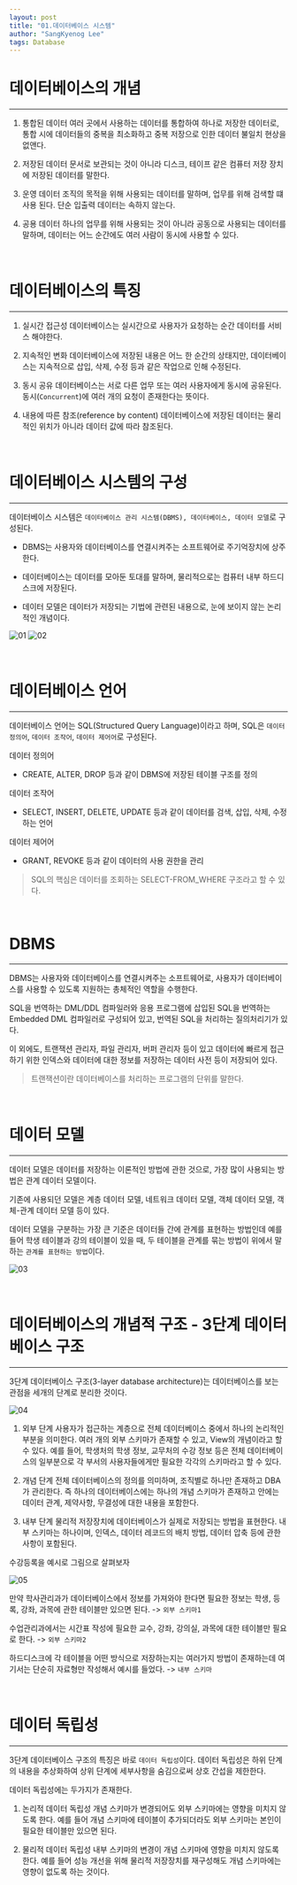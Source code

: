```yaml
---
layout: post
title: "01.데이터베이스 시스템"
author: "SangKyenog Lee"
tags: Database
---
```


# 데이터베이스의 개념
---
1. 통합된 데이터
여러 곳에서 사용하는 데이터를 통합하여 하나로 저장한 데이터로, 통합 시에 데이터들의 중복을 최소화하고 중복 저장으로 인한 데이터 불일치 현상을 없앤다.

2. 저장된 데이터
문서로 보관되는 것이 아니라 디스크, 테이프 같은 컴퓨터 저장 장치에 저장된 데이터를 말한다.

3. 운영 데이터
조직의 목적을 위해 사용되는 데이터를 말하며, 업무를 위해 검색할 떄 사용 된다. 단순 입출력 데이터는 속하지 않는다.

4. 공용 데이터
하나의 업무를 위해 사용되는 것이 아니라 공동으로 사용되는 데이터를 말하며, 데이터는 어느 순간에도 여러 사람이 동시에 사용할 수 있다.

<br>

# 데이터베이스의 특징
---
1. 실시간 접근성
데이터베이스는 실시간으로 사용자가 요청하는 순간 데이터를 서비스 해야한다.

2. 지속적인 변화
데이터베이스에 저장된 내용은 어느 한 순간의 상태지만, 데이터베이스는 지속적으로 삽입, 삭제, 수정 등과 같은 작업으로 인해 수정된다.

3. 동시 공유
데이터베이스는 서로 다른 업무 또는 여러 사용자에게 동시에 공유된다. 동시(`Concurrent`)에 여러 개의 요청이 존재한다는 뜻이다.

4. 내용에 따른 참조(reference by content)
데이터베이스에 저장된 데이터는 물리적인 위치가 아니라 데이터 값에 따라 참조된다.

<br>

# 데이터베이스 시스템의 구성
---

데이터베이스 시스템은 `데이터베이스 관리 시스템(DBMS), 데이터베이스, 데이터 모델`로 구성된다.

- DBMS는 사용자와 데이터베이스를 연결시켜주는 소프트웨어로 주기억장치에 상주한다.

- 데이터베이스는 데이터를 모아둔 토대를 말하며, 물리적으로는 컴퓨터 내부 하드디스크에 저장된다.

- 데이터 모델은 데이터가 저장되는 기법에 관련된 내용으로, 눈에 보이지 않는 논리적인 개념이다.

![01](/assets/db/db01.png)
![02](/assets/db/db02.png)

<br>

# 데이터베이스 언어
---
데이터베이스 언어는 SQL(Structured Query Language)이라고 하며, SQL은 `데이터 정의어`, `데이터 조작어`, `데이터 제어어`로 구성된다.

데이터 정의어
- CREATE, ALTER, DROP 등과 같이 DBMS에 저장된 테이블 구조를 정의

데이터 조작어
- SELECT, INSERT, DELETE, UPDATE 등과 같이 데이터를 검색, 삽입, 삭제, 수정하는 언어

데이터 제어어
- GRANT, REVOKE 등과 같이 데이터의 사용 권한을 관리

> SQL의 핵심은 데이터를 조회하는 SELECT-FROM_WHERE 구조라고 할 수 있다.

<br>

# DBMS
---
DBMS는 사용자와 데이터베이스를 연결시켜주는 소프트웨어로, 사용자가 데이터베이스를 사용할 수 있도록 지원하는 총체적인 역할을 수행한다.

SQL을 번역하는 DML/DDL 컴파일러와 응용 프로그램에 삽입된 SQL을 번역하는 Embedded DML 컴파일러로 구성되어 있고, 번역된 SQL을 처리하는 질의처리기가 있다.

이 외에도, 트랜잭션 관리자, 파일 관리자, 버퍼 관리자 등이 있고 데이터에 빠르게 접근하기 위한 인덱스와 데이터에 대한 정보를 저장하는 데이터 사전 등이 저장되어 있다.

> 트랜잭션이란 데이터베이스를 처리하는 프로그램의 단위를 말한다.

<br>

# 데이터 모델
---
데이터 모델은 데이터를 저장하는 이론적인 방법에 관한 것으로, 가장 많이 사용되는 방법은 관계 데이터 모델이다.

기존에 사용되던 모델은 계층 데이터 모델, 네트워크 데이터 모델, 객체 데이터 모델, 객체-관계 데이터 모델 등이 있다.

데이터 모델을 구분하는 가장 큰 기준은 데이터들 간에 관계를 표현하는 방법인데 예를 들어 학생 테이블과 강의 테이블이 있을 때, 두 테이블을 관계를 묶는 방법이 위에서 말하는 `관계를 표현하는 방법`이다.

![03](/assets/db/db03.png)

<br>

# 데이터베이스의 개념적 구조 - 3단계 데이터베이스 구조
---
3단계 데이터베이스 구조(3-layer database architecture)는 데이터베이스를 보는 관점을 세개의 단계로 분리한 것이다.

![04](/assets/db/db04.png)

1. 외부 단계
사용자가 접근하는 계층으로 전체 데이터베이스 중에서 하나의 논리적인 부분을 의미한다. 여러 개의 외부 스키마가 존재할 수 있고, View의 개념이라고 할 수 있다. 예를 들어, 학생처의 학생 정보, 교무처의 수강 정보 등은 전체 데이터베이스의 일부분으로 각 부서의 사용자들에게만 필요한 각각의 스키마라고 할 수 있다.

2. 개념 단계
전체 데이터베이스의 정의를 의미하며, 조직별로 하나만 존재하고 DBA가 관리한다. 즉 하나의 데이터베이스에는 하나의 개념 스키마가 존재하고 안에는 데이터 관계, 제약사항, 무결성에 대한 내용을 포함한다.

3. 내부 단계
물리적 저장장치에 데이터베이스가 실제로 저장되는 방법을 표현한다. 내부 스키마는 하나이며, 인덱스, 데이터 레코드의 배치 방법, 데이터 압축 등에 관한 사항이 포함된다.

수강등록을 예시로 그림으로 살펴보자

![05](/assets/db/db05.png)

만약 학사관리과가 데이터베이스에서 정보를 가져와야 한다면 필요한 정보는 학생, 등록, 강좌, 과목에 관한 테이블만 있으면 된다. -> `외부 스키마1`

수업관리과에서는 시간표 작성에 필요한 교수, 강좌, 강의실, 과목에 대한 테이블만 필요로 한다.
-> `외부 스키마2`

하드디스크에 각 테이블을 어떤 방식으로 저장하는지는 여러가지 방법이 존재하는데 여기서는 단순히 자료형만 작성해서 예시를 들었다. -> `내부 스키마`

<br>

# 데이터 독립성
---
3단계 데이터베이스 구조의 특징은 바로 `데이터 독립성`이다. 데이터 독립성은 하위 단계의 내용을 추상화하여 상위 단계에 세부사항을 숨김으로써 상호 간섭을 제한한다.

데이터 독립성에는 두가지가 존재한다.

1. 논리적 데이터 독립성
개념 스키마가 변경되어도 외부 스키마에는 영향을 미치지 않도록 한다. 예를 들어 개념 스키마에 테이블이 추가되더라도 외부 스키마는 본인이 필요한 테이블만 있으면 된다.

2. 물리적 데이터 독립성
내부 스키마의 변경이 개념 스키마에 영향을 미치지 않도록 한다. 예를 들어 성능 개선을 위해 물리적 저장장치를 재구성해도 개념 스키마에는 영향이 없도록 하는 것이다.